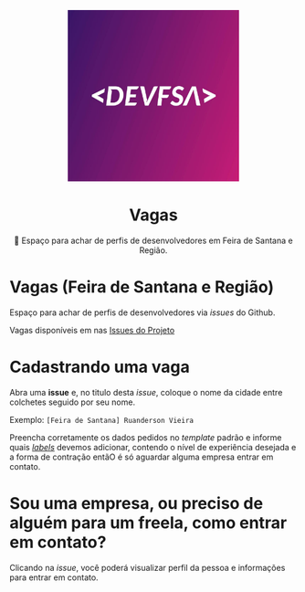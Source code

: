 <p align="center">
<img src="img/logo.jpg" width="300" alt="Dev FSA">
</p>
<h1 align="center">Vagas</h1>
<p align="center">🔬 Espaço para achar de perfis de desenvolvedores em Feira de Santana e Região.</p>

# Vagas (Feira de Santana e Região)

Espaço para achar de perfis de desenvolvedores via _issues_ do Github.

Vagas disponíveis em nas [ Issues do Projeto ](https://github.com/devfsa/me-acha/issues)

# Cadastrando uma vaga

Abra uma **issue** e, no titulo desta _issue_, coloque o nome da cidade entre colchetes seguido por seu nome.

Exemplo: `[Feira de Santana] Ruanderson Vieira`

Preencha corretamente os dados pedidos no _template_ padrão e informe quais [_labels_](https://github.com/devfsa/me-acha/labels?sort=name-asc) devemos adicionar, contendo o nível de experiência desejada e a forma de contração entãO é só aguardar alguma empresa entrar em contato.

# Sou uma empresa, ou preciso de alguém para um freela, como entrar em contato?

Clicando na _issue_, você poderá visualizar perfil da pessoa e informações para entrar em contato.

